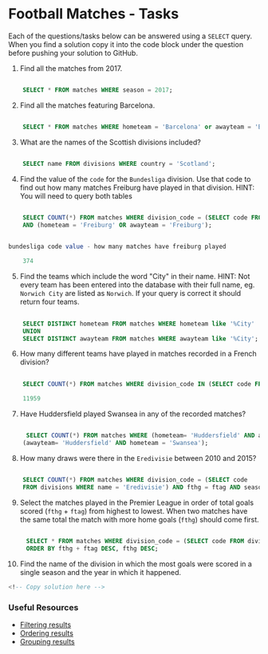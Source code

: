 # Football Matches - Tasks

Each of the questions/tasks below can be answered using a `SELECT` query. When you find a solution copy it into the code block under the question before pushing your solution to GitHub.

1) Find all the matches from 2017.

```sql

    SELECT * FROM matches WHERE season = 2017;

```

2) Find all the matches featuring Barcelona.

```sql

    SELECT * FROM matches WHERE hometeam = 'Barcelona' or awayteam = 'Barcelona';


```

3) What are the names of the Scottish divisions included?

```sql

    SELECT name FROM divisions WHERE country = 'Scotland';

```

4) Find the value of the `code` for the `Bundesliga` division. Use that code to find out how many matches Freiburg have played in that division. HINT: You will need to query both tables

```sql
    
    SELECT COUNT(*) FROM matches WHERE division_code = (SELECT code FROM divisions WHERE name ='Bundesliga')
    AND (hometeam = 'Freiburg' OR awayteam = 'Freiburg');


bundesliga code value - how many matches have freiburg played

    374

```

5)  Find the teams which include the word "City" in their name. HINT: Not every team has been entered into the database with their full name, eg. `Norwich City` are listed as `Norwich`. If your query is correct it should return four teams.

```sql
    
    SELECT DISTINCT hometeam FROM matches WHERE hometeam like '%City'
    UNION
    SELECT DISTINCT awayteam FROM matches WHERE awayteam like '%City';

```

6) How many different teams have played in matches recorded in a French division?

```sql
    
    SELECT COUNT(*) FROM matches WHERE division_code IN (SELECT code FROM divisions WHERE country = 'France'); 

    11959

```

7) Have Huddersfield played Swansea in any of the recorded matches?

```sql

     SELECT COUNT(*) FROM matches WHERE (hometeam= 'Huddersfield' AND awayteam = 'Swansea') OR
    (awayteam= 'Huddersfield' AND hometeam = 'Swansea');

```

8) How many draws were there in the `Eredivisie` between 2010 and 2015?

```sql

    SELECT COUNT(*) FROM matches WHERE division_code = (SELECT code 
    FROM divisions WHERE name = 'Eredivisie') AND fthg = ftag AND season BETWEEN 2010 AND 2015;

```

9) Select the matches played in the Premier League in order of total goals scored (`fthg` + `ftag`) from highest to lowest. When two matches have the same total the match with more home goals (`fthg`) should come first. 

```sql
     
     SELECT * FROM matches WHERE division_code = (SELECT code FROM divisions WHERE name = 'Premier League') 
     ORDER BY fthg + ftag DESC, fthg DESC;


```

10) Find the name of the division in which the most goals were scored in a single season and the year in which it happened.

```sql
<!-- Copy solution here -->


```

### Useful Resources

- [Filtering results](https://www.w3schools.com/sql/sql_where.asp)
- [Ordering results](https://www.w3schools.com/sql/sql_orderby.asp)
- [Grouping results](https://www.w3schools.com/sql/sql_groupby.asp)